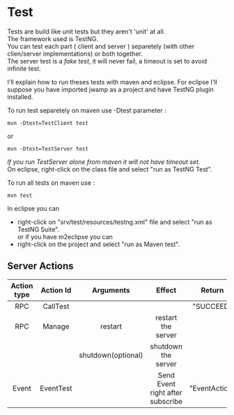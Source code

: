 Test
====

Tests are build like unit tests but they aren't 'unit' at all.  
The framework used is TestNG.  
You can test each part ( client and server ) separetely (with other clien/server implementations) or both together.  
The server test is a *fake test*, it will never fail, a timeout is set to avoid infinite test.

I'll explain how to run theses tests with maven and eclipse. For eclipse I'll suppose you have imported jwamp as a project and have TestNG plugin installed.  

To run test separetely on maven use -Dtest parameter : 

    mvn -Dtest=TestClient test

or 

    mvn -Dtest=TestServer test

*If you run TestServer alone from maven it will not have timeout set.*  
On eclipse, right-click on the class file and select "run as TestNG Test".

To run all tests on maven use :

    mvn test

In eclipse you can  
* right-click on "srv/test/resources/testng.xml" file and select "run as TestNG Suite".  
or if you have m2eclipse you can  
* right-click on the project and select "run as Maven test".

Server Actions
---------------

|Action type | Action Id  | Arguments                       | Effect                           | Return      | 
|:----------:|:----------:|:-------------------------------:|:--------------------------------:|:-----------:|
|RPC         |  CallTest  |                                 |                                  | "SUCCEED"   |
|RPC         |    Manage  |  restart                        |  restart the server              |             |
|            |            | shutdown(optional)              | shutdown the server              |             |
|Event       | EventTest  |                                 |Send Event right after subscribe  |"EventAction"|

